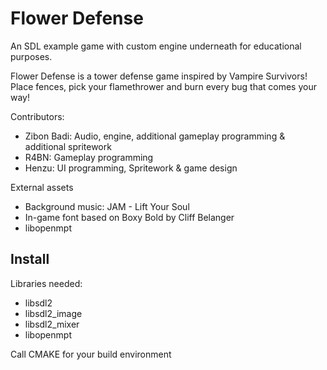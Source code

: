 Flower Defense
==============

An SDL example game with custom engine underneath for educational purposes.

Flower Defense is a tower defense game inspired by Vampire Survivors! Place fences, pick your flamethrower and burn every bug that comes your way!


Contributors:
- Zibon Badi: Audio, engine, additional gameplay programming & additional spritework
- R4BN: Gameplay programming
- Henzu: UI programming, Spritework & game design

External assets
- Background music: JAM - Lift Your Soul
- In-game font based on Boxy Bold by Cliff Belanger
- libopenmpt

Install
-------

Libraries needed:

- libsdl2
- libsdl2_image
- libsdl2_mixer
- libopenmpt


Call CMAKE for your build environment
